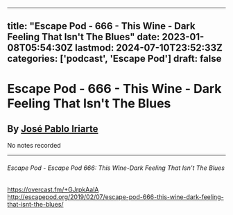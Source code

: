 
---
title: "Escape Pod - 666 - This Wine - Dark Feeling That Isn't The Blues"
date: 2023-01-08T05:54:30Z
lastmod: 2024-07-10T23:52:33Z
categories: ['podcast', 'Escape Pod']
draft: false
---


# Escape Pod - 666 - This Wine - Dark Feeling That Isn't The Blues
## By [José Pablo Iriarte](https://escapepod.org/people/jose-pablo-iriarte/)

No notes recorded

- - -
###### Escape Pod - Escape Pod 666: This Wine-Dark Feeling That Isn’t The Blues

https://overcast.fm/+GJrpkAalA  
http://escapepod.org/2019/02/07/escape-pod-666-this-wine-dark-feeling-that-isnt-the-blues/

<!-- #public #podcast #Escape Pod# -->

<!-- {BearID:400B678C-0808-4E4A-976A-29C1451B23DC-28016-00002D97D202109F} -->
